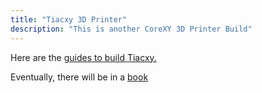 ```yaml
---
title: "Tiacxy 3D Printer"
description: "This is another CoreXY 3D Printer Build"
---
```



Here are the [guides to build Tiacxy.](https://tiacxy.eu/guides)

Eventually, there will be in a [book](https://book.tiacxy.eu)

​